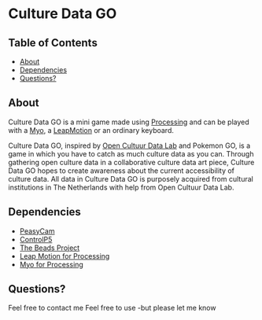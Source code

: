 
# Culture Data GO

## Table of Contents
- [About](#about)
- [Dependencies](#dependencies)
- [Questions?](#questions)

## About
Culture Data GO is a mini game made using [Processing](https://processing.org/) and can be played with a [Myo](https://www.myo.com/), a [LeapMotion](https://www.leapmotion.com/) or an ordinary keyboard.

Culture Data GO, inspired by [Open Cultuur Data Lab](http://www.opencultuurdata.nl/) and Pokemon GO, is a game in which you have to catch as much culture data as you can. Through gathering open culture data in a collaborative culture data art piece, Culture Data GO hopes to create awareness about the current accessibility of culture data. 
All data in Culture Data GO is purposely acquired from cultural institutions in The Netherlands with help from Open Cultuur Data Lab.

## Dependencies
- [PeasyCam](https://github.com/jdf/peasycam)
- [ControlP5](https://github.com/sojamo/controlp5)
- [The Beads Project](https://github.com/orsjb/beads)
- [Leap Motion for Processing](https://github.com/nok/leap-motion-processing)
- [Myo for Processing](https://github.com/nok/myo-processing)

## Questions?
Feel free to contact me
Feel free to use -but please let me know 



